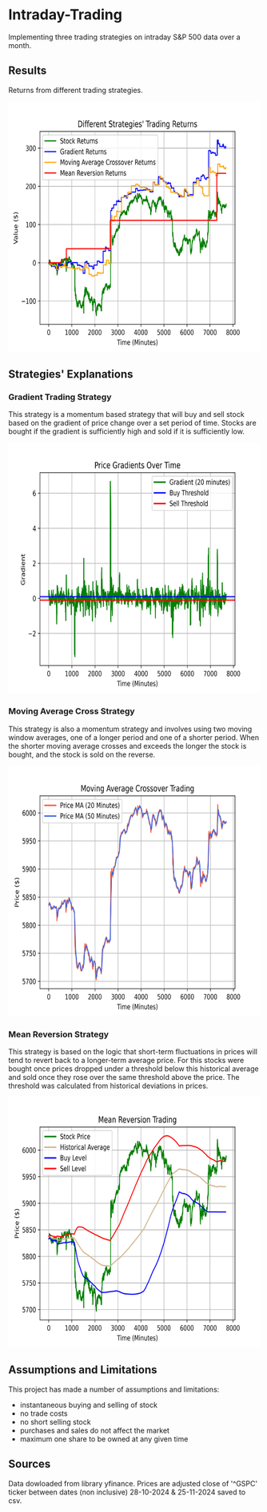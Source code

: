 # Intraday-Trading
Implementing three trading strategies on intraday S&P 500 data over a month.

## Results
Returns from different trading strategies.

<img src="visualisations/Trading Returns.png" alt="alt text" width="700" height="500">

## Strategies' Explanations
### Gradient Trading Strategy
This strategy is a momentum based strategy that will buy and sell stock based on the gradient of price change over a set period of time. Stocks are bought if the gradient is sufficiently high and sold if it is sufficiently low.

<img src="visualisations/Gradient Trading Gradients.png" alt="alt text" width="700" height="500">

### Moving Average Cross Strategy
This strategy is also a momentum strategy and involves using two moving window averages, one of a longer period and one of a shorter period. When the shorter moving average crosses and exceeds the longer the stock is bought, and the stock is sold on the reverse.

<img src="visualisations/Moving Average Crossover Trading.png" alt="alt text" width="700" height="500">

### Mean Reversion Strategy
This strategy is based on the logic that short-term fluctuations in prices will tend to revert back to a longer-term average price. For this stocks were bought once prices dropped under a threshold below this historical average and sold once they rose over the same threshold above the price. The threshold was calculated from historical deviations in prices.

<img src="visualisations/Mean Reversion Trading.png" alt="alt text" width="700" height="500">

## Assumptions and Limitations
This project has made a number of assumptions and limitations:

- instantaneous buying and selling of stock
- no trade costs
- no short selling stock
- purchases and sales do not affect the market
- maximum one share to be owned at any given time

## Sources
Data dowloaded from library yfinance. Prices are adjusted close of '^GSPC' ticker between dates (non inclusive) 28-10-2024 & 25-11-2024 saved to csv.

